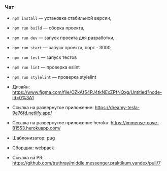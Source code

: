 ### Чат
- `npm install` — установка стабильной версии,
- `npm run build` — сборка проекта,
- `npm run dev` — запуск проекта для разработки,
- `npm run start` — запуск проекта, порт - 3000,
- `npm run test` — запуск тестов
- `npm run lint` — проверка eslint
- `npm run stylelint` — проверка stylelint

- Дизайн: https://www.figma.com/file/OZkAf54PJ4tkNExZPfNQxg/Untitled?node-id=0%3A1
- Ссылка на развернутое приложение: https://dreamy-tesla-9e76fd.netlify.app/
- Ссылка на развернутое приложение heroku: https://immense-cove-81553.herokuapp.com/
- Шаблонизатор: pug
- Сборщик: webpack
- Ссылка на PR: https://github.com/truthray/middle.messenger.praktikum.yandex/pull/7
